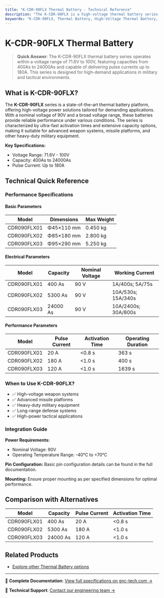 ```yaml
---
title: "K-CDR-90FLX Thermal Battery - Technical Reference"
description: "The K-CDR-90FLX is a high-voltage thermal battery series with a voltage range of 71.6V-100V and capacities from 400As to 24000As, ideal for demanding applications."
keywords: "K-CDR-90FLX, Thermal Battery, High-Voltage Thermal Battery, Large Capacities, High Pulse Currents"
---
```


# K-CDR-90FLX Thermal Battery

> **Quick Answer**: The K-CDR-90FLX thermal battery series operates within a voltage range of 71.6V to 100V, featuring capacities from 400As to 24000As and capable of delivering pulse currents up to 180A. This series is designed for high-demand applications in military and tactical environments.

## What is K-CDR-90FLX?

The **K-CDR-90FLX** series is a state-of-the-art thermal battery platform, offering high-voltage power solutions tailored for demanding applications. With a nominal voltage of 90V and a broad voltage range, these batteries provide reliable performance under various conditions. The series is characterized by ultra-fast activation times and extensive capacity options, making it suitable for advanced weapon systems, missile platforms, and other heavy-duty military equipment.

**Key Specifications:**
- Voltage Range: 71.6V - 100V
- Capacity: 400As to 24000As
- Pulse Current: Up to 180A

## Technical Quick Reference

### Performance Specifications

#### Basic Parameters
  
| Model | Dimensions | Max Weight |
| --- | --- | --- |
| CDR090FLX01 | Φ45×110 mm | 0.450 kg |
| CDR090FLX02 | Φ85×180 mm | 2.800 kg |
| CDR090FLX03 | Φ95×290 mm | 5.250 kg |

#### Electrical Parameters
  
| Model | Capacity | Nominal Voltage | Working Current |
| --- | --- | --- | --- |
| CDR090FLX01 | 400 As | 90 V | 1A/400s; 5A/75s |
| CDR090FLX02 | 5300 As | 90 V | 10A/530s; 15A/340s |
| CDR090FLX03 | 24000 As | 90 V | 10A/2400s; 30A/800s |

#### Performance Parameters
  
| Model | Pulse Current | Activation Time | Operating Duration |
| --- | --- | --- | --- |
| CDR090FLX01 | 20 A | <0.8 s | 363 s |
| CDR090FLX02 | 180 A | <1.0 s | 400 s |
| CDR090FLX03 | 120 A | <1.0 s | 1639 s |

### When to Use K-CDR-90FLX?
- ✅ High-voltage weapon systems
- ✅ Advanced missile platforms
- ✅ Heavy-duty military equipment
- ✅ Long-range defense systems
- ✅ High-power tactical applications

### Integration Guide
**Power Requirements:**
- Nominal Voltage: 90V
- Operating Temperature Range: -40°C to +70°C

**Pin Configuration:**
Basic pin configuration details can be found in the full documentation.

**Mounting:**
Ensure proper mounting as per specified dimensions for optimal performance.

## Comparison with Alternatives

| Model | Capacity | Pulse Current | Activation Time |
| --- | --- | --- | --- |
| CDR090FLX01 | 400 As | 20 A | <0.8 s |
| CDR090FLX02 | 5300 As | 180 A | <1.0 s |
| CDR090FLX03 | 24000 As | 120 A | <1.0 s |

## Related Products
- [Explore other Thermal Battery options](https://www.gnc-tech.com/products/thermal-battery-90v/)

---

📘 **Complete Documentation**: [View full specifications on gnc-tech.com →](https://www.gnc-tech.com/products/thermal-battery-90v/)

💬 **Technical Support**: [Contact our engineering team →](https://www.gnc-tech.com/contact)
